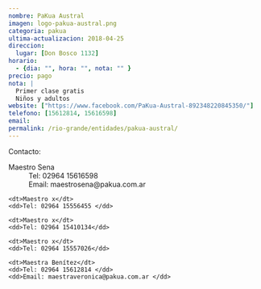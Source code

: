 ```yaml
---
nombre: PaKua Austral
imagen: logo-pakua-austral.png
categoria: pakua
ultima-actualizacion: 2018-04-25
direccion: 
  lugar: [Don Bosco 1132]
horario: 
  - {dia: "", hora: "", nota: "" }
precio: pago
nota: | 
  Primer clase gratis
  Niños y adultos
website: ["https://www.facebook.com/PaKua-Austral-892348220845350/"]
telefono: [15612814, 15616598]
email: 
permalink: /rio-grande/entidades/pakua-austral/
---
```


Contacto:

<dl>
    <dt>Maestro Sena</dt>
    <dd>Tel: 02964 15616598 </dd>
    <dd>Email: maestrosena@pakua.com.ar </dd>

    <dt>Maestro x</dt>
    <dd>Tel: 02964 15556455 </dd>

    <dt>Maestro x</dt>
    <dd>Tel: 02964 15410134</dd>

    <dt>Maestro x</dt>
    <dd>Tel: 02964 15557026</dd>

    <dt>Maestra Benítez</dt>
    <dd>Tel: 02964 15612814 </dd>
    <dd>Email: maestraveronica@pakua.com.ar </dd>
</dl>